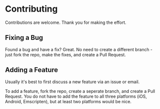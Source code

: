 # Contributing 

Contributions are welcome. Thank you for making the effort.

## Fixing a Bug

Found a bug and have a fix? Great. 
No need to create a different branch - just fork the repo, make the fixes, and create a Pull Request.

## Adding a Feature

Usually it's best to first discuss a new feature via an issue or email.

To add a feature, fork the repo, create a seperate branch, and create a Pull Request.
You do not have to add the feature to all three platforms (iOS, Android, Emscripten), but at least two platforms would be nice.
